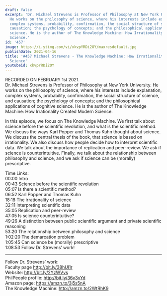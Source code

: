 ```yaml
---
draft: false
excerpt: 'Dr. Michael Strevens is Professor of Philosophy at New York University.
  He works on the philosophy of science, where his interests include explanation,
  complex systems, probability, confirmation, the social structure of science, and
  causation; the psychology of concepts; and the philosophical applications of cognitive
  science. He is the author of The Knowledge Machine: How Irrationality Created Modern
  Science.'
id: '457'
image: https://i.ytimg.com/vi/xkvpYRDi2OY/maxresdefault.jpg
publishDate: 2021-04-16
title: '#457 Michael Strevens - The Knowledge Machine: How Irrationality Created Modern
  Science'
youtubeid: xkvpYRDi2OY
---
```

<div class="timelinks">

RECORDED ON FEBRUARY 1st 2021.  
Dr. Michael Strevens is Professor of Philosophy at New York University. He works on the philosophy of science, where his interests include explanation, complex systems, probability, confirmation, the social structure of science, and causation; the psychology of concepts; and the philosophical applications of cognitive science. He is the author of The Knowledge Machine: How Irrationality Created Modern Science.

In this episode, we focus on The Knowledge Machine. We first talk about science before the scientific revolution, and what is the scientific method. We discuss the ways Karl Popper and Thomas Kuhn thought about science. We discuss the central thesis of the book, that science is based on irrationality. We also discuss how people decide how to interpret scientific data. We talk about the importance of replication and peer-review. We ask if science is counterintuitive. Finally, we talk about the relationship between philosophy and science, and we ask if science can be (morally) prescriptive.

Time Links:  
<time>00:00</time> Intro  
<time>00:43</time> Science before the scientific revolution  
<time>05:07</time> Is there a scientific method?  
<time>06:52</time> Karl Popper and Thomas Kuhn  
<time>18:18</time> The irrationality of science  
<time>32:11</time> Interpreting scientific data  
<time>35:05</time> Replication and peer-review  
<time>47:05</time> Is science counterintuitive?  
<time>49:26</time> A distinction between public scientific argument and private scientific reasoning  
<time>53:20</time> The relationship between philosophy and science  
<time>1:02:20</time> The demarcation problem  
<time>1:05:45</time> Can science be (morally) prescriptive  
<time>1:08:53</time> Follow Dr. Strevens’ work!

---

Follow Dr. Strevens’ work:  
Faculty page http://bit.ly/38hUl1r  
Website: http://bit.ly/2YzWVvs  
PhilPeople profile: http://bit.ly/36v3vYd  
Amazon page: https://amzn.to/3j5s5nA  
The Knowledge Machine: http://amzn.to/2WtRhK9
</div>

